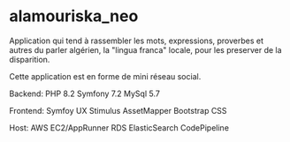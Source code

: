 # alamouriska_neo

Application qui tend à rassembler les mots, expressions, proverbes et autres du parler algérien, la "lingua franca" locale, pour les preserver de la disparition.

Cette application est en forme de mini réseau social.

Backend:
    PHP 8.2
    Symfony 7.2
    MySql 5.7

Frontend:
    Symfoy UX
    Stimulus
    AssetMapper
    Bootstrap CSS
    
Host:
    AWS EC2/AppRunner
    RDS
    ElasticSearch
    CodePipeline
